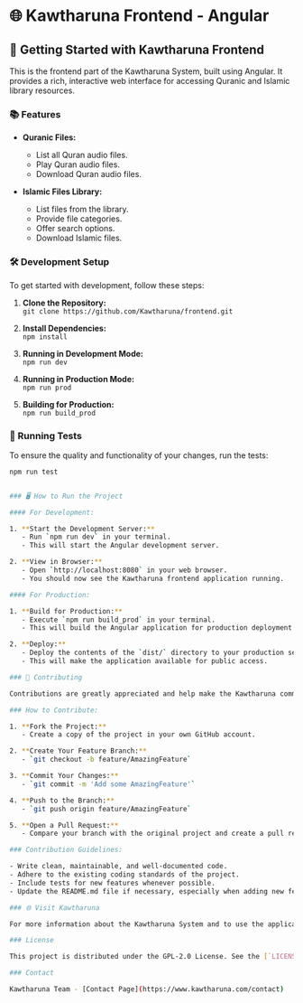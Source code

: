 # 🌐 Kawtharuna Frontend - Angular

## 🚀 Getting Started with Kawtharuna Frontend

This is the frontend part of the Kawtharuna System, built using Angular. It provides a rich, interactive web interface for accessing Quranic and Islamic library resources.

### 📚 Features

- **Quranic Files:** 
  - List all Quran audio files.
  - Play Quran audio files.
  - Download Quran audio files.

- **Islamic Files Library:**
  - List files from the library.
  - Provide file categories.
  - Offer search options.
  - Download Islamic files.

### 🛠️ Development Setup

To get started with development, follow these steps:

1. **Clone the Repository:**  
   `git clone https://github.com/Kawtharuna/frontend.git`

2. **Install Dependencies:**  
   `npm install`

3. **Running in Development Mode:**  
   `npm run dev`

4. **Running in Production Mode:**  
   `npm run prod`

5. **Building for Production:**  
   `npm run build_prod`

### 🔧 Running Tests

To ensure the quality and functionality of your changes, run the tests:

```bash
npm run test


### 🖥️ How to Run the Project

#### For Development:

1. **Start the Development Server:**
   - Run `npm run dev` in your terminal.
   - This will start the Angular development server.

2. **View in Browser:**
   - Open `http://localhost:8080` in your web browser.
   - You should now see the Kawtharuna frontend application running.

#### For Production:

1. **Build for Production:**
   - Execute `npm run build_prod` in your terminal.
   - This will build the Angular application for production deployment.

2. **Deploy:**
   - Deploy the contents of the `dist/` directory to your production server.
   - This will make the application available for public access.

### 📝 Contributing

Contributions are greatly appreciated and help make the Kawtharuna community a fantastic place to learn, inspire, and create.

### How to Contribute:

1. **Fork the Project:**
   - Create a copy of the project in your own GitHub account.

2. **Create Your Feature Branch:**
   - `git checkout -b feature/AmazingFeature`

3. **Commit Your Changes:**
   - `git commit -m 'Add some AmazingFeature'`

4. **Push to the Branch:**
   - `git push origin feature/AmazingFeature`

5. **Open a Pull Request:**
   - Compare your branch with the original project and create a pull request.

### Contribution Guidelines:

- Write clean, maintainable, and well-documented code.
- Adhere to the existing coding standards of the project.
- Include tests for new features whenever possible.
- Update the README.md file if necessary, especially when adding new features or making changes that affect how users interact with the application.

### 🌐 Visit Kawtharuna

For more information about the Kawtharuna System and to use the application, visit our [website](https://www.kawtharuna.com).

### License

This project is distributed under the GPL-2.0 License. See the [`LICENSE`](../LICENSE) file for more information.

### Contact

Kawtharuna Team - [Contact Page](https://www.kawtharuna.com/contact)
